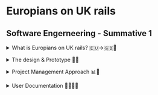 # Europians on UK rails
## Software Engerneering - Summative 1

<p>
<details>
<summary>What is Europians on UK rails? 🇪🇺->🇬🇧🚆</summary>

🇪🇺->🇬🇧 Why?
-
With a modern world that allows you to wake up in one country and be in another by lunchtime, it is important that you understand some of the differences between how different countries operate. An example of this is the Euro Tunnel that connects Britain & France, enabling people from all over Europe to travel to the UK effortlessly. 

🧮🇬🇧 For who?
-
Europeans on UK Rails (EoUKR) aims to both educate and assist individuals who are not from the UK on what units of measurement are used in the UK, the web app has a user journey that teaches you about Imperial & Metric measurements and how the UK has chosen to combine the two to have their own unit of measurement. 

➗✖️ How?
-
EoUKR consists of a HTML web app base that hosts a user story and a Java Script converter at the end of the story that helps the user to convert between Miles Per Hour (MPH) <-> Kilometers Per Hour (KM/H) & Litres <-> Gallons. 

👉🏻📱 Using the app
-
You can easily navigate through the app using the built-in buttons at the bottom of each page. There is also a back arrow as you progress with the user journey, so you can return to the previous page effortlessly. I also added a button on the home page that enables you to skip straight to the converter if you want!

![An animated GIF showing the web app and navigating through the user story](https://github.com/T-J-Summer/SE-Summative-1/blob/main/Images/Repository/AppDemo.gif)

</details>



<p>
<details>
<summary>The design & Prototype 📑📱</summary>

📑 The web apps' design
-
It is vital when designing an application that it is accessible to all users so they can find the information they need without difficulty, this means that the colours chosen for the application must not cause eye strain, and the text on the pages must be easy for all to read. Additionally, the journey for users must be easy to navigate and make sense. With this web app, I chose to follow my organisation's user accessibility documentation when picking colours which states:
- The background of a production should be either light grey or creme to reduce eye strain
- Contrasting colours should be used to ensure text stands out over the background
- If emojis are used, they must be universally recognised so all users understand their meaning without misinterpretation

Following these rules, my web app uses a cream background with black text so users can easily read the text on the web app. Black buttons are also used with white text to ensure the user can easily read the content.

📱↣📱⃔ Proposed web app pages & Navigation
-
To allow for ease of navigation, I used Black buttons with white text to clearly indicate to the user how to progress to the next page. Additionally, I used the universally recognised back arrow to enable users to return to the previous page that they were on with ease. Let's have a look at the pages and what they do!
1. Welcome Screen:
The welcome screen introduces the user to what EoUKR is for and explains that the user will be taken through a story before using the converter. The user is then able to continue or change the language.
2. Language Changer:
This page gives users a clear interface to change the language of the app to suit them, there is a shortcut button to French as people would have used the Eurostar from France to get to the UK.
3. Beginign of User Journey (Q1):
When continuing the story, the user is given some information about the Imperial & Metric systems and how the UK has made their own hybrid, this is followed by the first question used to engage the user.
4. Halfway through User Journey (Q2):
Depending on the user's answer to the previous question the user will either be congratulated for being correct or informed that they weren't quite there, there is then the second question to further engage the user.
5. End of User Journey:
Again, depending on the user's answer they might be congratulated for putting the correct answer, this is followed by a crazy fun fact about the UK's liquid measurements and a button to continue
6. Introduction to The Converter:
This page introduces the user to the converter and informs them of what measurements they can convert between.
7. Mesurement Converter:
The converter will allow the user to enter an imperial unit of measurement and see what it is in metric and vise versa, with a retunr to home button at the bottom.

📱 Prototyping with Figma
-
When designing the web application, I chose to use Figma to visulise how the app would look and how the user would navigate it. I chose Figma because it allows for the app to be designed in detail with text, images and buttons enabling a strong prototype to base the MVP web app on.
Figma also enables you to connect the paged together with their prototyping tools, this enabled me to produce an interacting prototype with realistic user navigation that I can use to base my web app on.

This is what the Figma prototyping tool looks like:
--
![Screenshot of the backend of my Figma with the page links visable](https://github.com/T-J-Summer/SE-Summative-1/blob/main/Images/Repository/Figma%20Prototype.png)

This is what the prototype looks like for the user:
--
![Animated GIF showing the Figma prototype working](https://github.com/T-J-Summer/SE-Summative-1/blob/main/Images/Repository/FigmaDemo.gif)

</details>



<p>
<details>
<summary>Project Management Approach 📊📂</summary>

📊 Kanban Board
-
To manage this project, I chose to user GitHub Projects as it natively intergrates with GitHub which is where the project is hosted. GitHub projects allows a Kanban Board which helps to catagorise each ticket with lables so you can easily filter the tickets to find the section you are looking for.
With the tickets I have chosen a design template that clearly outlines what the ticket is for, the activities within it, the dependencies required in order to worlk on this ticket and any additinal notes.
GitHubs Kanban also enables the user to connect pull requests to the ticket allowing for seamless audit logs, in addition to other features I didnt have to use such as asigning actions as I did this project alone.

![Screenshot of my Knban Board showing how it was used](https://github.com/T-J-Summer/SE-Summative-1/blob/main/Images/Repository/Kanban%20Board.jpg)

As previously mentioned, this approach allows for the use of labels I chose to customise these labels to ensure they were relevant to my project:
- 🧱 App Development - Any production element of the web app
- 🐛 Bug Fixes - If something isn't working in the web app
- 📝 Design - Any production materials to help prep for the web app build
- 📄 Documentation - Improvements or changes to documentation
- 📂⃕ Future Development - Ideas out of the current scope or ability
- 📑 Improvements - Amendments & positive changes
- 🗂️ README - Amendments or additions to the README file
- 🧪 Testing - Any test performed associated with the web app.

Using Git Hub labels was beneficial for my project as it enabled me to efficiently label each ticket so any developer could log on and at a glance find the category that they were after, by customising these labels I was able to simplify my ticket management and ensure my documentation was clean. The only drawback I found was when you connected an issue to a ticket the labels were not automatically transferred, this led me to only label the tickets. If I were to do this project again this is something I would look into to ensure there is an additional layer of categorising, however, I feel labelling the tickets was sufficient to efficiently direct any developer to where they need to go.

📂⃔⃕ Ticket Layout
-
As previously mentioned i followed a set template when producing my tickets to ensure all ticket fully informed anyone viewing what it is for, and to also to ensure the ticxkets where clear during all stages of the project and i could refer back to them effortlesly.
- Description - This section was used to provide any information as to why the ticket had been produced and what it aims to acheve.
- Objectives - I utilised checkboxes to clearly mark an objective as done when finished and also utilised this feature to convert any objectives I hadn't achieved into new tickets to then be worked on as an improvement or bug fix. These objectives were used to outline what steps were being completed as part of this ticket.
- Dependancies - This section was used to inform me what needed to be completed before moving onto the next stage, this helped me to align to the agile approach and complete a stage only when the taks that need to be completer first have been.
- Notes - This section was used for any additnal info about the ticket, for example in the language changer ticket I explaines why it is a future development.

![Screenshot of my Knban Board showing how it was used](https://github.com/T-J-Summer/SE-Summative-1/blob/main/Images/Repository/Ticket%20Layout.png)

🏃🏼 Agile Methodology & Sprints
-
For this project, I chose to follow the Agile methodology with sprints which I used the GitHub Roadmap feature to lay out when each task should be completed. However, as the name suggests this approach is agile and allows for changes in the schedule. An example of this in my project was when pushing the app live, a bug occurred where my app's index page had a capital I, this meant that my GitHub was not able to find the HTML web app and I had to create a new bug ticket to discover and fix this issue. This meant that I had to re-prioritise items to ensure the bug fix was prioritised over documentation.

![Screenshot of my Knban Board showing how it was used](https://github.com/T-J-Summer/SE-Summative-1/blob/main/Images/Repository/Roadmap%20Planning.png)

</details>



<p>
<details>
<summary>User Documentation 👨🏻‍💼📑</summary>

▶️ Using The Web App
-
To begin, open the web app [(click here for a shortcut💨)](https://t-j-summer.github.io/SE-Summative-1/). From here, the web app is simple to use, simply pick to go into the user journey where you will learn more about units of measurement and how the UK differs from the rest of the world or skip straight to the converter where you can convert your own measurements.

See below for an example of how to navigate through the web app:
![An animated GIF showing the web app and navigating through the user story](https://github.com/T-J-Summer/SE-Summative-1/blob/main/Images/Repository/AppDemo.gif)

🔖 Your Requirements
-
When using the web app, please make sure you have an internet connection at all times and are using the latest link for the web app! 
When using the converter, please make sure to only enter numerical values to avoid an error message occurring

☄️ Troubleshooting
- 
If you are having issues with any element of the app, please refresh the page. If the issue persists, please make sure you are using a compatible web browser, Safari or Chrome should work fine.

</details>
